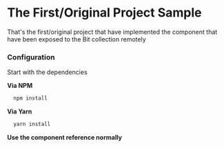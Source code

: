 # The First/Original Project Sample
That's the first/original project that have implemented the component that have been exposed to the Bit collection remotely

### Configuration
Start with the dependencies

**Via NPM**
``` bash
  npm install
```

**Via Yarn**
``` bash
  yarn install
```

**Use the component reference normally**

